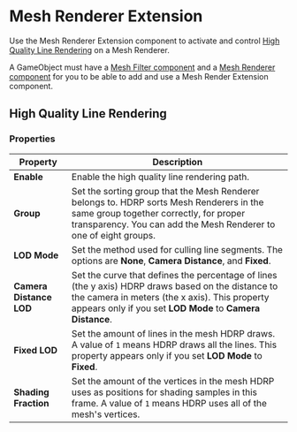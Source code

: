 ﻿# Mesh Renderer Extension

Use the Mesh Renderer Extension component to activate and control [High Quality Line Rendering](Override-High-Quality-Lines.md) on a Mesh Renderer.

A GameObject must have a [Mesh Filter component](https://docs.unity3d.com/2023.1/Documentation/Manual/class-MeshFilter.html) and a [Mesh Renderer component](https://docs.unity3d.com/2023.1/Documentation/Manual/class-MeshRenderer.html) for you to be able to add and use a Mesh Render Extension component. 

## High Quality Line Rendering

### Properties

| **Property**           | **Description**          |
|------------------------|------------------------------------------------------------------------------------------------------------------------------------------------------------|
| **Enable**             | Enable the high quality line rendering path. |
| **Group**              | Set the sorting group that the Mesh Renderer belongs to. HDRP sorts Mesh Renderers in the same group together correctly, for proper transparency. You can add the Mesh Renderer to one of eight groups. |
| **LOD Mode**           | Set the method used for culling line segments. The options are **None**, **Camera Distance**, and **Fixed**.|
| **Camera Distance LOD** | Set the curve that defines the percentage of lines (the y axis) HDRP draws based on the distance to the camera in meters (the x axis). This property appears only if you set **LOD  Mode** to **Camera Distance**.  |
| **Fixed LOD**          | Set the amount of lines in the mesh HDRP draws. A value of `1` means HDRP draws all the lines. This property appears only if you set **LOD Mode** to **Fixed**. |
| **Shading Fraction**   | Set the amount of the vertices in the mesh HDRP uses as positions for shading samples in this frame. A value of `1` means HDRP uses all of the mesh's vertices. |
